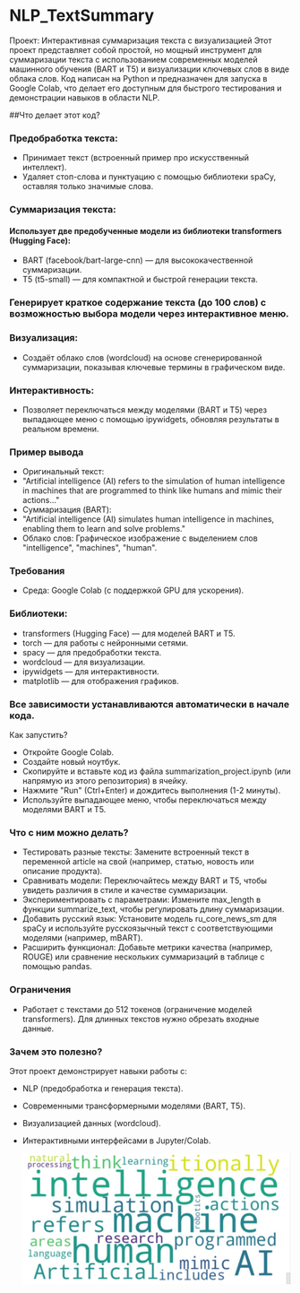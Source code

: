 # NLP_TextSummary

Проект: Интерактивная суммаризация текста с визуализацией
Этот проект представляет собой простой, но мощный инструмент для суммаризации текста с использованием современных моделей машинного обучения (BART и T5) и визуализации ключевых слов в виде облака слов. Код написан на Python и предназначен для запуска в Google Colab, что делает его доступным для быстрого тестирования и демонстрации навыков в области NLP.

##Что делает этот код?
### Предобработка текста:
* Принимает текст (встроенный пример про искусственный интеллект).
* Удаляет стоп-слова и пунктуацию с помощью библиотеки spaCy, оставляя только значимые слова.

### Суммаризация текста:
#### Использует две предобученные модели из библиотеки transformers (Hugging Face):
* BART (facebook/bart-large-cnn) — для высококачественной суммаризации.
* T5 (t5-small) — для компактной и быстрой генерации текста.
### Генерирует краткое содержание текста (до 100 слов) с возможностью выбора модели через интерактивное меню.
### Визуализация:
* Создаёт облако слов (wordcloud) на основе сгенерированной суммаризации, показывая ключевые термины в графическом виде.
### Интерактивность:
* Позволяет переключаться между моделями (BART и T5) через выпадающее меню с помощью ipywidgets, обновляя результаты в реальном времени.
### Пример вывода

* Оригинальный текст:
* "Artificial intelligence (AI) refers to the simulation of human intelligence in machines that are programmed to think like humans and mimic their actions..."
* Суммаризация (BART):
* "Artificial intelligence (AI) simulates human intelligence in machines, enabling them to learn and solve problems."
* Облако слов:
Графическое изображение с выделением слов "intelligence", "machines", "human".

### Требования
* Среда: Google Colab (с поддержкой GPU для ускорения).
### Библиотеки:
* transformers (Hugging Face) — для моделей BART и T5.
* torch — для работы с нейронными сетями.
* spacy — для предобработки текста.
* wordcloud — для визуализации.
* ipywidgets — для интерактивности.
* matplotlib — для отображения графиков.

### Все зависимости устанавливаются автоматически в начале кода.

Как запустить?
* Откройте Google Colab.
* Создайте новый ноутбук.
* Скопируйте и вставьте код из файла summarization_project.ipynb (или напрямую из этого репозитория) в ячейку.
* Нажмите "Run" (Ctrl+Enter) и дождитесь выполнения (1-2 минуты).
* Используйте выпадающее меню, чтобы переключаться между моделями BART и T5.


### Что с ним можно делать?
* Тестировать разные тексты: Замените встроенный текст в переменной article на свой (например, статью, новость или описание продукта).
* Сравнивать модели: Переключайтесь между BART и T5, чтобы увидеть различия в стиле и качестве суммаризации.
* Экспериментировать с параметрами: Измените max_length в функции summarize_text, чтобы регулировать длину суммаризации.
* Добавить русский язык: Установите модель ru_core_news_sm для spaCy и используйте русскоязычный текст с соответствующими моделями (например, mBART).
* Расширить функционал: Добавьте метрики качества (например, ROUGE) или сравнение нескольких суммаризаций в таблице с помощью pandas.

### Ограничения
* Работает с текстами до 512 токенов (ограничение моделей transformers). Для длинных текстов нужно обрезать входные данные.

### Зачем это полезно?
Этот проект демонстрирует навыки работы с:

* NLP (предобработка и генерация текста).
* Современными трансформерными моделями (BART, T5).
* Визуализацией данных (wordcloud).
* Интерактивными интерфейсами в Jupyter/Colab.


  ![Облако слов для суммаризации](Screenshot_6.jpg)

  
